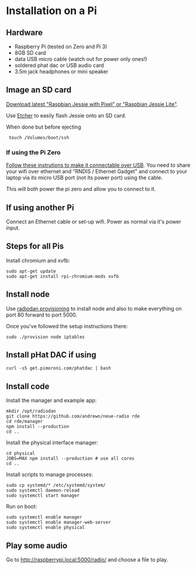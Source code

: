 # Installation on a Pi

## Hardware

* Raspberry Pi (tested on Zero and Pi 3)
* 8GB SD card 
* data USB micro cable (watch out for power only ones!)
* soldered phat dac or USB audio card
* 3.5m jack headphones or mini speaker

## Image an SD card

[Download latest "Raspbian Jessie with Pixel" or "Raspbian Jessie Lite"](https://www.raspberrypi.org/downloads/raspbian/).

Use [Etcher](https://etcher.io/) to easily flash Jessie onto an SD card.

When done but before ejecting

     touch /Volumes/boot/ssh

### If using the Pi Zero

[Follow these instrutions to make it connectable over USB](http://blog.gbaman.info/?p=791). You need to share your wifi over ethernet and "RNDIS / Ethernet Gadget" and connect to your laptop via its micro USB port (not its power port) using the cable. 

This will both power the pi zero and allow you to connect to it.

## If using another Pi

Connect an Ethernet cable or set-up wifi. Power as normal via it's power input.

## Steps for all Pis

Install chromium and xvfb:

    sudo apt-get update
    sudo apt-get install rpi-chromium-mods xvfb

## Install node


Use [radiodan provisioning](https://github.com/radiodan/provision) to install node and also to make everything on port 80 forward to port 5000. 

Once you've followed the setup instructions there:

    sudo ./provision node iptables

## Install pHat DAC if using

    curl -sS get.pimoroni.com/phatdac | bash

## Install code

Install the manager and example app:

    mkdir /opt/radiodan
    git clone https://github.com/andrewn/neue-radio rde
    cd rde/manager
    npm install --production
    cd ..

Install the physical interface manager:

    cd physical
    JOBS=MAX npm install --production # use all cores
    cd ..

Install scripts to manage processes:

    sudo cp systemd/* /etc/systemd/system/
    sudo systemctl daemon-reload
    sudo systemctl start manager

Run on boot:

    sudo systemctl enable manager
    sudo systemctl enable manager-web-server
    sudo systemctl enable physical

## Play some audio

Go to http://raspberrypi.local:5000/radio/ and choose a file to play.
